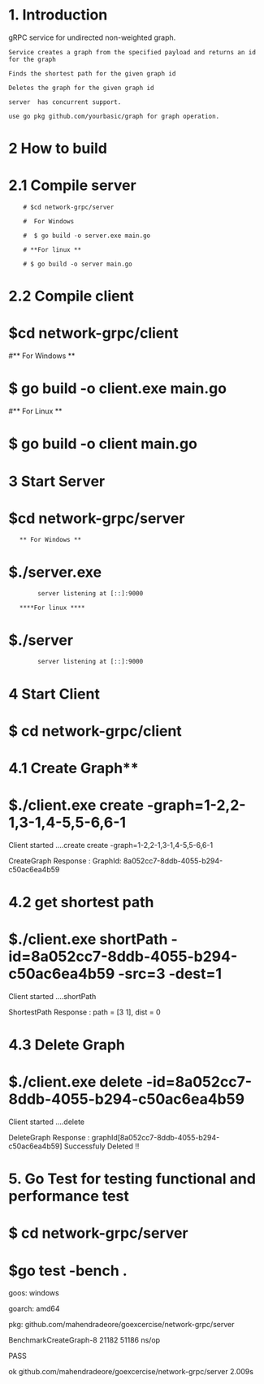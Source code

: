 # 1. Introduction
  gRPC service for undirected non-weighted graph.
  
    Service creates a graph from the specified payload and returns an id for the graph
    
    Finds the shortest path for the given graph id
    
    Deletes the graph for the given graph id
    
    server  has concurrent support.
    
    use go pkg github.com/yourbasic/graph for graph operation.
    
# 2 How to build
  # 2.1 Compile server
  
        # $cd network-grpc/server
        
        #  For Windows 
        
        #  $ go build -o server.exe main.go
          
        # **For linux **
        
        # $ go build -o server main.go
         
   # 2.2 Compile client
   # $cd network-grpc/client
   
   #** For Windows **
   # $ go build -o client.exe main.go
   
   #** For Linux **
   #  $ go build -o client main.go
   
 # 3 Start Server
   #    $cd network-grpc/server
       
       ** For Windows **
  #     $./server.exe
            server listening at [::]:9000   
       
       ****For linux ****
  #  $./server
            server listening at [::]:9000   
          
          
 # 4 Start Client
 
  # $ cd network-grpc/client
   
# 4.1 Create Graph**

# $./client.exe create -graph=1-2,2-1,3-1,4-5,5-6,6-1

Client started ....create
create -graph=1-2,2-1,3-1,4-5,5-6,6-1

CreateGraph Response : GraphId:  8a052cc7-8ddb-4055-b294-c50ac6ea4b59

# 4.2 get shortest path

# $./client.exe shortPath -id=8a052cc7-8ddb-4055-b294-c50ac6ea4b59 -src=3 -dest=1

Client started ....shortPath

ShortestPath Response :  path = [3 1], dist = 0
                                                                                                                    
# 4.3 Delete Graph

# $./client.exe delete  -id=8a052cc7-8ddb-4055-b294-c50ac6ea4b59

Client started ....delete

DeleteGraph Response :  graphId[8a052cc7-8ddb-4055-b294-c50ac6ea4b59] Successfuly Deleted !!



# 5. Go Test for testing functional and performance test

# $ cd network-grpc/server

# $go test -bench .

goos: windows

goarch: amd64

pkg: github.com/mahendradeore/goexcercise/network-grpc/server

BenchmarkCreateGraph-8             21182             51186 ns/op

PASS

ok      github.com/mahendradeore/goexcercise/network-grpc/server        2.009s









